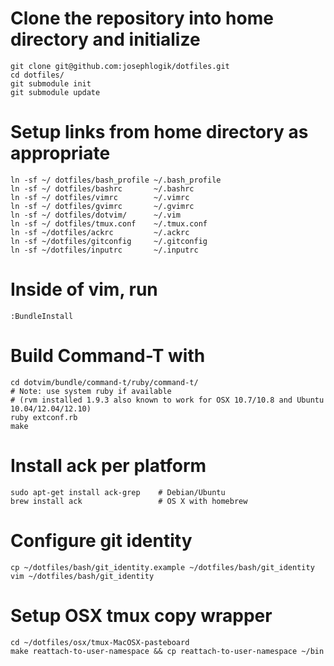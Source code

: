 # Clone the repository into home directory and initialize
    git clone git@github.com:josephlogik/dotfiles.git
    cd dotfiles/
    git submodule init
    git submodule update

# Setup links from home directory as appropriate
    ln -sf ~/ dotfiles/bash_profile ~/.bash_profile
    ln -sf ~/ dotfiles/bashrc       ~/.bashrc
    ln -sf ~/ dotfiles/vimrc        ~/.vimrc
    ln -sf ~/ dotfiles/gvimrc       ~/.gvimrc
    ln -sf ~/ dotfiles/dotvim/      ~/.vim
    ln -sf ~/ dotfiles/tmux.conf    ~/.tmux.conf
    ln -sf ~/dotfiles/ackrc         ~/.ackrc
    ln -sf ~/dotfiles/gitconfig     ~/.gitconfig
    ln -sf ~/dotfiles/inputrc       ~/.inputrc

# Inside of vim, run
    :BundleInstall

# Build Command-T with
    cd dotvim/bundle/command-t/ruby/command-t/
    # Note: use system ruby if available
    # (rvm installed 1.9.3 also known to work for OSX 10.7/10.8 and Ubuntu 10.04/12.04/12.10)
    ruby extconf.rb
    make

# Install ack per platform
    sudo apt-get install ack-grep    # Debian/Ubuntu
    brew install ack                 # OS X with homebrew

# Configure git identity
    cp ~/dotfiles/bash/git_identity.example ~/dotfiles/bash/git_identity
    vim ~/dotfiles/bash/git_identity

# Setup OSX tmux copy wrapper
    cd ~/dotfiles/osx/tmux-MacOSX-pasteboard
    make reattach-to-user-namespace && cp reattach-to-user-namespace ~/bin

